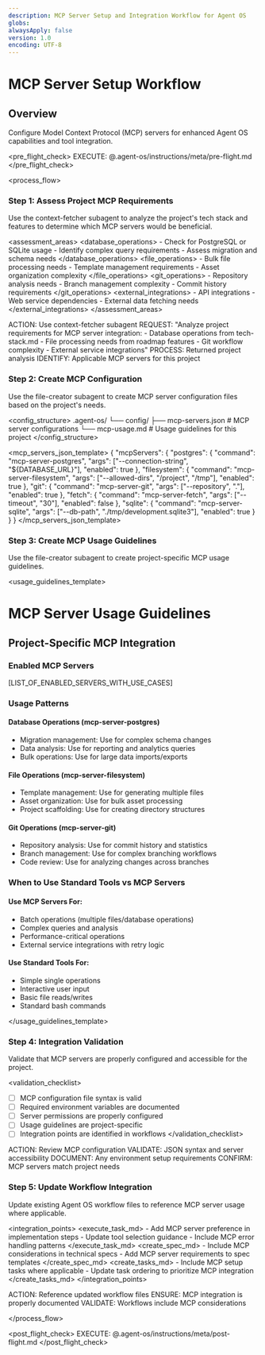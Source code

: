 ```yaml
---
description: MCP Server Setup and Integration Workflow for Agent OS
globs:
alwaysApply: false
version: 1.0
encoding: UTF-8
---
```


# MCP Server Setup Workflow

## Overview

Configure Model Context Protocol (MCP) servers for enhanced Agent OS capabilities and tool integration.

<pre_flight_check>
  EXECUTE: @.agent-os/instructions/meta/pre-flight.md
</pre_flight_check>

<process_flow>

<step number="1" subagent="context-fetcher" name="assess_project_needs">

### Step 1: Assess Project MCP Requirements

Use the context-fetcher subagent to analyze the project's tech stack and features to determine which MCP servers would be beneficial.

<assessment_areas>
  <database_operations>
    - Check for PostgreSQL or SQLite usage
    - Identify complex query requirements
    - Assess migration and schema needs
  </database_operations>
  <file_operations>
    - Bulk file processing needs
    - Template management requirements
    - Asset organization complexity
  </file_operations>
  <git_operations>
    - Repository analysis needs
    - Branch management complexity
    - Commit history requirements
  </git_operations>
  <external_integrations>
    - API integrations
    - Web service dependencies
    - External data fetching needs
  </external_integrations>
</assessment_areas>

<instructions>
  ACTION: Use context-fetcher subagent
  REQUEST: "Analyze project requirements for MCP server integration:
            - Database operations from tech-stack.md
            - File processing needs from roadmap features
            - Git workflow complexity
            - External service integrations"
  PROCESS: Returned project analysis
  IDENTIFY: Applicable MCP servers for this project
</instructions>

</step>

<step number="2" subagent="file-creator" name="create_mcp_config">

### Step 2: Create MCP Configuration

Use the file-creator subagent to create MCP server configuration files based on the project's needs.

<config_structure>
  .agent-os/
  └── config/
      ├── mcp-servers.json        # MCP server configurations
      └── mcp-usage.md           # Usage guidelines for this project
</config_structure>

<mcp_servers_json_template>
{
  "mcpServers": {
    "postgres": {
      "command": "mcp-server-postgres",
      "args": ["--connection-string", "${DATABASE_URL}"],
      "enabled": true
    },
    "filesystem": {
      "command": "mcp-server-filesystem", 
      "args": ["--allowed-dirs", "/project", "/tmp"],
      "enabled": true
    },
    "git": {
      "command": "mcp-server-git",
      "args": ["--repository", "."],
      "enabled": true
    },
    "fetch": {
      "command": "mcp-server-fetch",
      "args": ["--timeout", "30"],
      "enabled": false
    },
    "sqlite": {
      "command": "mcp-server-sqlite",
      "args": ["--db-path", "./tmp/development.sqlite3"],
      "enabled": true
    }
  }
}
</mcp_servers_json_template>

</step>

<step number="3" subagent="file-creator" name="create_usage_guidelines">

### Step 3: Create MCP Usage Guidelines

Use the file-creator subagent to create project-specific MCP usage guidelines.

<usage_guidelines_template>
# MCP Server Usage Guidelines

## Project-Specific MCP Integration

### Enabled MCP Servers

[LIST_OF_ENABLED_SERVERS_WITH_USE_CASES]

### Usage Patterns

#### Database Operations (mcp-server-postgres)
- Migration management: Use for complex schema changes
- Data analysis: Use for reporting and analytics queries
- Bulk operations: Use for large data imports/exports

#### File Operations (mcp-server-filesystem) 
- Template management: Use for generating multiple files
- Asset organization: Use for bulk asset processing
- Project scaffolding: Use for creating directory structures

#### Git Operations (mcp-server-git)
- Repository analysis: Use for commit history and statistics
- Branch management: Use for complex branching workflows
- Code review: Use for analyzing changes across branches

### When to Use Standard Tools vs MCP Servers

#### Use MCP Servers For:
- Batch operations (multiple files/database operations)
- Complex queries and analysis
- Performance-critical operations
- External service integrations with retry logic

#### Use Standard Tools For:
- Simple single operations
- Interactive user input
- Basic file reads/writes
- Standard bash commands

</usage_guidelines_template>

</step>

<step number="4" name="integration_validation">

### Step 4: Integration Validation

Validate that MCP servers are properly configured and accessible for the project.

<validation_checklist>
  - [ ] MCP configuration file syntax is valid
  - [ ] Required environment variables are documented
  - [ ] Server permissions are properly configured
  - [ ] Usage guidelines are project-specific
  - [ ] Integration points are identified in workflows
</validation_checklist>

<instructions>
  ACTION: Review MCP configuration
  VALIDATE: JSON syntax and server accessibility
  DOCUMENT: Any environment setup requirements
  CONFIRM: MCP servers match project needs
</instructions>

</step>

<step number="5" name="workflow_integration">

### Step 5: Update Workflow Integration

Update existing Agent OS workflow files to reference MCP server usage where applicable.

<integration_points>
  <execute_task_md>
    - Add MCP server preference in implementation steps
    - Update tool selection guidance
    - Include MCP error handling patterns
  </execute_task_md>
  <create_spec_md>
    - Include MCP considerations in technical specs
    - Add MCP server requirements to spec templates
  </create_spec_md>
  <create_tasks_md>
    - Include MCP setup tasks where applicable
    - Update task ordering to prioritize MCP integration
  </create_tasks_md>
</integration_points>

<instructions>
  ACTION: Reference updated workflow files
  ENSURE: MCP integration is properly documented
  VALIDATE: Workflows include MCP considerations
</instructions>

</step>

</process_flow>

<post_flight_check>
  EXECUTE: @.agent-os/instructions/meta/post-flight.md
</post_flight_check>